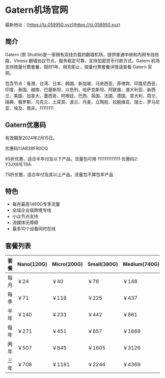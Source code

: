 # Gatern机场官网

最新地址：[https://tz.059950.xyz](https://tz.059950.xyz)

## 简介

Gatern (原 Shuttle)是一家拥有双线负载的翻墙机场，提供普通中继和内网专线线路，Vmess 翻墙协议节点，服务稳定可靠，支持加密货币付款方式。Gatern 机场支持按量付费套餐，限时1年，用完即止，按量付费套餐详情请查看 Gatern 官网。

包含节点：香港、台湾、日本、韩国、新加坡、马来西亚、菲律宾、印度尼西亚、印度、泰国、越南、巴基斯坦、以色列、哈萨克斯坦、阿联酋、澳大利亚、新西兰、美国、加拿大、墨西哥、阿根廷、巴西、英国、法国、德国、意大利、荷兰、瑞典、俄罗斯、乌克兰、土耳其、波兰、丹麦、立陶宛、拉脱维亚、瑞士、罗马尼亚、埃及、南非。11111111

## Gatern优惠码

有效期至2024年2月15日。

优惠码1:IAB38FR0OQ

85折优惠，适合半年付及以下产品，流量包可用
1111111111111
优惠码2: Y3JX61ET6A

75折优惠，适合年付及其以上产品，流量包不算包年产品

## 特色

* 每月最高1460G专享流量
* 全域企业级跨境专线
* 小众节点支持
* 流媒体无障碍
* 最多10个设备同时在线

## 套餐列表

|套餐|Nano(120G)|Micro(200G)|Small(380G)|Medium(740G)|Large(1460G)|
|----|----|----|----|----|----|
|每月|￥24|￥40|￥76|￥148|￥292|
|每季|￥71|￥118|￥225|￥437|￥863|
|半年|￥140|￥233|￥442|￥861|￥1699|
|每年|￥271|￥451|￥857|￥1669|￥3294|
|两年|￥507|￥845|￥1605|￥3126|￥6167|
|三年|￥708|￥1181|￥2244|￥4369|￥8620|
